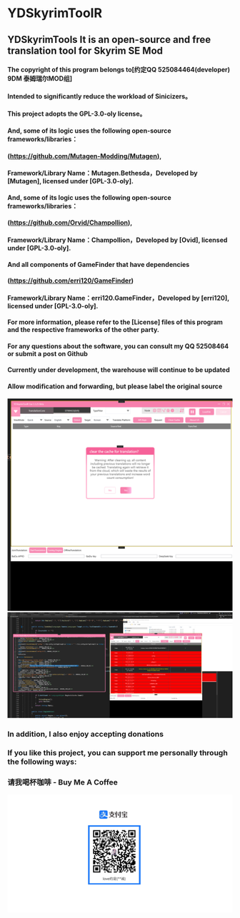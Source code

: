 # YDSkyrimToolR
## YDSkyrimTools It is an open-source and free translation tool for Skyrim SE Mod
#### The copyright of this program belongs to[约定QQ 525084464(developer) 9DM 泰姆瑞尔MOD组]
#### Intended to significantly reduce the workload of Sinicizers。

#### This project adopts the GPL-3.0-oly license。

#### And, some of its logic uses the following open-source frameworks/libraries：
#### (https://github.com/Mutagen-Modding/Mutagen),
#### Framework/Library Name：Mutagen.Bethesda，Developed by [Mutagen], licensed under [GPL-3.0-oly].

#### And, some of its logic uses the following open-source frameworks/libraries：
#### (https://github.com/Orvid/Champollion),
#### Framework/Library Name：Champollion，Developed by [Ovid], licensed under [GPL-3.0-oly].

#### And all components of GameFinder that have dependencies
#### (https://github.com/erri120/GameFinder)
#### Framework/Library Name：erri120.GameFinder，Developed by [erri120], licensed under [GPL-3.0-oly].

#### For more information, please refer to the [License] files of this program and the respective frameworks of the other party.

#### For any questions about the software, you can consult my QQ 52508464 or submit a post on Github

#### Currently under development, the warehouse will continue to be updated

#### Allow modification and forwarding, but please label the original source

![UI](pic/1.png)
![UI](pic/2.png)

### In addition, I also enjoy accepting donations
### If you like this project, you can support me personally through the following ways:
### 请我喝杯咖啡 -  Buy Me A Coffee
![alipay](pic/alipay_qrcode.jpg)
